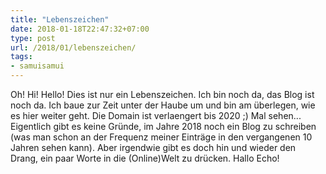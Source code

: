 ```yaml
---
title: "Lebenszeichen"
date: 2018-01-18T22:47:32+07:00
type: post
url: /2018/01/lebenszeichen/
tags:
- samuisamui
---
```

Oh! Hi! Hello! Dies ist nur ein Lebenszeichen. Ich bin noch da, das Blog ist noch da. Ich baue zur Zeit unter der Haube um und bin am &uuml;berlegen, wie es hier weiter geht. Die Domain ist verlaengert bis 2020 ;) Mal sehen... Eigentlich gibt es keine Gr&uuml;nde, im Jahre 2018 noch ein Blog zu schreiben (was man schon an der Frequenz meiner Eintr&auml;ge in den vergangenen 10 Jahren sehen kann). Aber irgendwie gibt es doch hin und wieder den Drang, ein paar Worte in die (Online)Welt zu dr&uuml;cken. Hallo Echo!
